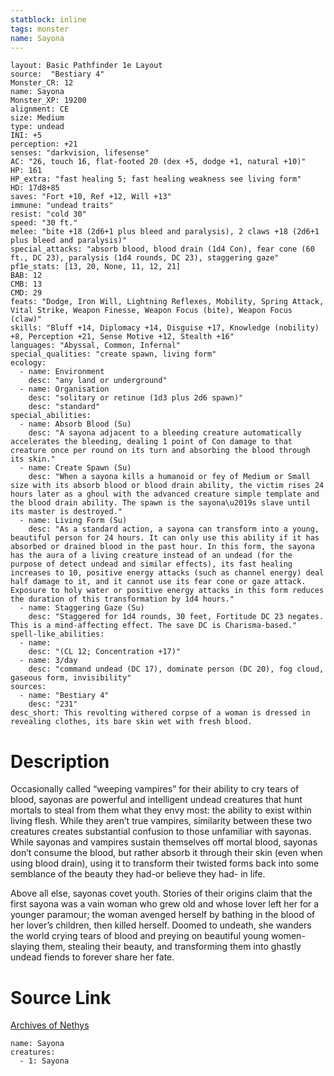 ```yaml
---
statblock: inline
tags: monster
name: Sayona
---
```

```statblock
layout: Basic Pathfinder 1e Layout
source:  "Bestiary 4"
Monster_CR: 12
name: Sayona
Monster_XP: 19200
alignment: CE
size: Medium
type: undead
INI: +5
perception: +21
senses: "darkvision, lifesense"
AC: "26, touch 16, flat-footed 20 (dex +5, dodge +1, natural +10)"
HP: 161
HP_extra: "fast healing 5; fast healing weakness see living form"
HD: 17d8+85
saves: "Fort +10, Ref +12, Will +13"
immune: "undead traits"
resist: "cold 30"
speed: "30 ft."
melee: "bite +18 (2d6+1 plus bleed and paralysis), 2 claws +18 (2d6+1 plus bleed and paralysis)"
special_attacks: "absorb blood, blood drain (1d4 Con), fear cone (60 ft., DC 23), paralysis (1d4 rounds, DC 23), staggering gaze"
pf1e_stats: [13, 20, None, 11, 12, 21]
BAB: 12
CMB: 13
CMD: 29
feats: "Dodge, Iron Will, Lightning Reflexes, Mobility, Spring Attack, Vital Strike, Weapon Finesse, Weapon Focus (bite), Weapon Focus (claw)"
skills: "Bluff +14, Diplomacy +14, Disguise +17, Knowledge (nobility) +8, Perception +21, Sense Motive +12, Stealth +16"
languages: "Abyssal, Common, Infernal"
special_qualities: "create spawn, living form"
ecology:
  - name: Environment
    desc: "any land or underground"
  - name: Organisation
    desc: "solitary or retinue (1d3 plus 2d6 spawn)"
    desc: "standard"
special_abilities:
  - name: Absorb Blood (Su)
    desc: "A sayona adjacent to a bleeding creature automatically accelerates the bleeding, dealing 1 point of Con damage to that creature once per round on its turn and absorbing the blood through its skin."
  - name: Create Spawn (Su)
    desc: "When a sayona kills a humanoid or fey of Medium or Small size with its absorb blood or blood drain ability, the victim rises 24 hours later as a ghoul with the advanced creature simple template and the blood drain ability. The spawn is the sayona\u2019s slave until its master is destroyed."
  - name: Living Form (Su)
    desc: "As a standard action, a sayona can transform into a young, beautiful person for 24 hours. It can only use this ability if it has absorbed or drained blood in the past hour. In this form, the sayona has the aura of a living creature instead of an undead (for the purpose of detect undead and similar effects), its fast healing increases to 10, positive energy attacks (such as channel energy) deal half damage to it, and it cannot use its fear cone or gaze attack. Exposure to holy water or positive energy attacks in this form reduces the duration of this transformation by 1d4 hours."
  - name: Staggering Gaze (Su)
    desc: "Staggered for 1d4 rounds, 30 feet, Fortitude DC 23 negates. This is a mind-affecting effect. The save DC is Charisma-based."
spell-like_abilities:
  - name:
    desc: "(CL 12; Concentration +17)"
  - name: 3/day
    desc: "command undead (DC 17), dominate person (DC 20), fog cloud, gaseous form, invisibility"
sources:
  - name: "Bestiary 4"
    desc: "231"
desc_short: This revolting withered corpse of a woman is dressed in revealing clothes, its bare skin wet with fresh blood.
```
# Description
Occasionally called “weeping vampires” for their ability to cry tears of blood, sayonas are powerful and intelligent undead creatures that hunt mortals to steal from them what they envy most: the ability to exist within living flesh. While they aren’t true vampires, similarity between these two creatures creates substantial confusion to those unfamiliar with sayonas. While sayonas and vampires sustain themselves off mortal blood, sayonas don’t consume the blood, but rather absorb it through their skin (even when using blood drain), using it to transform their twisted forms back into some semblance of the beauty they had-or believe they had- in life.

Above all else, sayonas covet youth. Stories of their origins claim that the first sayona was a vain woman who grew old and whose lover left her for a younger paramour; the woman avenged herself by bathing in the blood of her lover’s children, then killed herself. Doomed to undeath, she wanders the world crying tears of blood and preying on beautiful young women-slaying them, stealing their beauty, and transforming them into ghastly undead fiends to forever share her fate.
# Source Link
[Archives of Nethys](https://aonprd.com/MonsterDisplay.aspx?ItemName=Sayona)
```encounter-table
name: Sayona
creatures:
  - 1: Sayona
```
